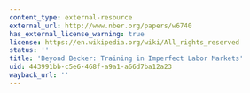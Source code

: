 ```yaml
---
content_type: external-resource
external_url: http://www.nber.org/papers/w6740
has_external_license_warning: true
license: https://en.wikipedia.org/wiki/All_rights_reserved
status: ''
title: 'Beyond Becker: Training in Imperfect Labor Markets'
uid: 443991bb-c5e6-468f-a9a1-a66d7ba12a23
wayback_url: ''
---
```

